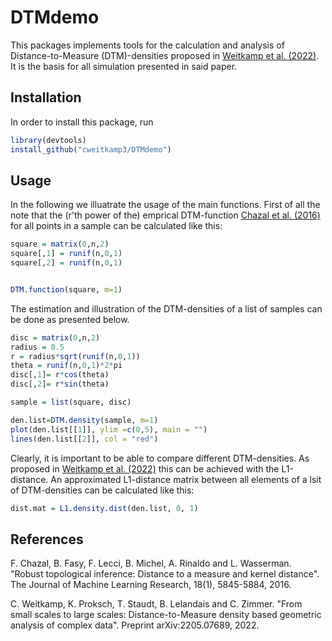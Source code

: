 # DTMdemo

This packages implements tools for the calculation and analysis of Distance-to-Measure (DTM)-densities proposed in [Weitkamp et al. (2022)](https://arxiv.org/abs/2205.07689).
It is the basis for all simulation presented in said paper.

## Installation

In order to install this package, run

```R
library(devtools)
install_github("cweitkamp3/DTMdemo")
```
## Usage
In the following we illuatrate the usage of the main functions. First of all the note that the (r'th power of the) emprical DTM-function [Chazal et al. (2016)](https://www.jmlr.org/papers/v18/15-484.html)
for all points in a sample can be calculated like this:
```R
square = matrix(0,n,2)
square[,1] = runif(n,0,1)
square[,2] = runif(n,0,1)


DTM.function(square, m=1)
```
The estimation and illustration of the DTM-densities of a list of samples can be done as presented below.
```R
disc = matrix(0,n,2)
radius = 0.5
r = radius*sqrt(runif(n,0,1))
theta = runif(n,0,1)*2*pi
disc[,1]= r*cos(theta)
disc[,2]= r*sin(theta)

sample = list(square, disc)

den.list=DTM.density(sample, m=1)
plot(den.list[[1]], ylim =c(0,5), main = "")
lines(den.list[[2]], col = "red")
```
Clearly, it is important to be able to compare different DTM-densities. As proposed in [Weitkamp et al. (2022)](https://arxiv.org/abs/2205.07689) this can be achieved
with the L1-distance. An approximated L1-distance matrix between all elements of a lsit of DTM-densities can be calculated like this:
```R
dist.mat = L1.density.dist(den.list, 0, 1)
```
## References

F. Chazal, B. Fasy, F. Lecci, B. Michel, A. Rinaldo and L. Wasserman. "Robust topological inference: Distance to a measure and kernel distance". The Journal of Machine Learning Research, 18(1), 5845-5884, 2016.

C. Weitkamp, K. Proksch, T. Staudt, B. Lelandais and C. Zimmer. "From small scales to large scales: Distance-to-Measure density based geometric analysis of complex data". Preprint arXiv:2205.07689, 2022.
